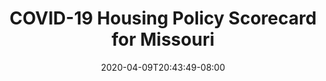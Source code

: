 ---
title: "COVID-19 Housing Policy Scorecard for Missouri"
date: 2020-04-09T20:43:49-08:00
layout: single
type: covid-policy-rankings
state_abbrev: mo # use state abbreviation.
state_title: Missouri
photoCredit:
hasSubnav: true
fbImage: /images/assets/covid-eviction-policies-social.jpg
twImage: /images/assets/covid-eviction-policies-social.jpg
socialDescription: COVID-19 Housing Policy Scorecard for Missouri
description: See how Missouri ranks in our nationwide scorecard of housing policies in response to COVID-19.
url: /covid-policy-scorecard/mo
aliases:
    - /covid-policy-scorecard/mo
    - /covid-policy-scorecard/missouri
    - /es/covid-policy-scorecard/mo
    - /es/covid-policy-scorecard/missouri
---